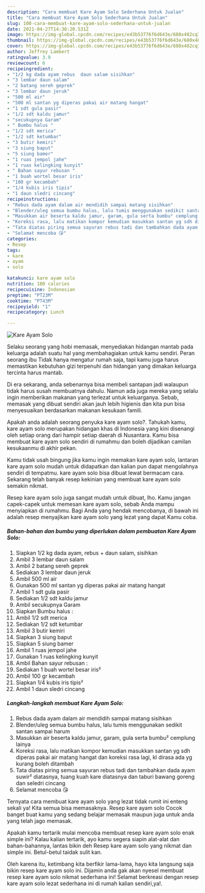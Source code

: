 ```yaml
---
description: "Cara membuat Kare Ayam Solo Sederhana Untuk Jualan"
title: "Cara membuat Kare Ayam Solo Sederhana Untuk Jualan"
slug: 100-cara-membuat-kare-ayam-solo-sederhana-untuk-jualan
date: 2021-04-27T14:38:20.531Z
image: https://img-global.cpcdn.com/recipes/e43b53776f6d643e/680x482cq70/kare-ayam-solo-foto-resep-utama.jpg
thumbnail: https://img-global.cpcdn.com/recipes/e43b53776f6d643e/680x482cq70/kare-ayam-solo-foto-resep-utama.jpg
cover: https://img-global.cpcdn.com/recipes/e43b53776f6d643e/680x482cq70/kare-ayam-solo-foto-resep-utama.jpg
author: Jeffrey Lambert
ratingvalue: 3.9
reviewcount: 6
recipeingredient:
- "1/2 kg dada ayam rebus  daun salam sisihkan"
- "3 lembar daun salam"
- "2 batang sereh geprek"
- "3 lembar daun jeruk"
- "500 ml air"
- "500 ml santan yg diperas pakai air matang hangat"
- "1 sdt gula pasir"
- "1/2 sdt kaldu jamur"
- "secukupnya Garam"
- " Bumbu halus "
- "1/2 sdt merica"
- "1/2 sdt ketumbar"
- "3 butir kemiri"
- "3 siung baput"
- "5 siung bamer"
- "1 ruas jempol jahe"
- "1 ruas kelingking kunyit"
- " Bahan sayur rebusan "
- "1 buah wortel besar iris"
- "100 gr kecambah"
- "1/4 kubis iris tipis"
- "1 daun sledri cincang"
recipeinstructions:
- "Rebus dada ayam dalam air mendidih sampai matang sisihkan"
- "Blender/uleg semua bumbu halus, lalu tumis menggunakan sedikit santan sampai harum"
- "Masukkan air beserta kaldu jamur, garam, gula serta bumbu² cemplung lainya"
- "Koreksi rasa, lalu matikan kompor kemudian masukkan santan yg sdh diperas pakai air matang hangat dan koreksi rasa lagi, kl dirasa ada yg kurang boleh ditambah"
- "Tata diatas piring semua sayuran rebus tadi dan tambahkan dada ayam suwir² diatasnya, tuang kuah kare diatasnya dan taburi bawang goreng dan seledri cincang"
- "Selamat mencoba 😘"
categories:
- Resep
tags:
- kare
- ayam
- solo

katakunci: kare ayam solo 
nutrition: 100 calories
recipecuisine: Indonesian
preptime: "PT23M"
cooktime: "PT43M"
recipeyield: "1"
recipecategory: Lunch

---
```



![Kare Ayam Solo](https://img-global.cpcdn.com/recipes/e43b53776f6d643e/680x482cq70/kare-ayam-solo-foto-resep-utama.jpg)

Selaku seorang yang hobi memasak, menyediakan hidangan mantab pada keluarga adalah suatu hal yang membahagiakan untuk kamu sendiri. Peran seorang ibu Tidak hanya mengatur rumah saja, tapi kamu juga harus memastikan kebutuhan gizi terpenuhi dan hidangan yang dimakan keluarga tercinta harus mantab.

Di era  sekarang, anda sebenarnya bisa membeli santapan jadi walaupun tidak harus susah membuatnya dahulu. Namun ada juga mereka yang selalu ingin memberikan makanan yang terlezat untuk keluarganya. Sebab, memasak yang dibuat sendiri akan jauh lebih higienis dan kita pun bisa menyesuaikan berdasarkan makanan kesukaan famili. 



Apakah anda adalah seorang penyuka kare ayam solo?. Tahukah kamu, kare ayam solo merupakan hidangan khas di Indonesia yang kini disenangi oleh setiap orang dari hampir setiap daerah di Nusantara. Kamu bisa membuat kare ayam solo sendiri di rumahmu dan boleh dijadikan camilan kesukaanmu di akhir pekan.

Kamu tidak usah bingung jika kamu ingin memakan kare ayam solo, lantaran kare ayam solo mudah untuk didapatkan dan kalian pun dapat mengolahnya sendiri di tempatmu. kare ayam solo bisa dibuat lewat bermacam cara. Sekarang telah banyak resep kekinian yang membuat kare ayam solo semakin nikmat.

Resep kare ayam solo juga sangat mudah untuk dibuat, lho. Kamu jangan capek-capek untuk memesan kare ayam solo, sebab Anda mampu menyiapkan di rumahmu. Bagi Anda yang hendak mencobanya, di bawah ini adalah resep menyajikan kare ayam solo yang lezat yang dapat Kamu coba.

<!--inarticleads1-->

##### Bahan-bahan dan bumbu yang diperlukan dalam pembuatan Kare Ayam Solo:

1. Siapkan 1/2 kg dada ayam, rebus + daun salam, sisihkan
1. Ambil 3 lembar daun salam
1. Ambil 2 batang sereh geprek
1. Sediakan 3 lembar daun jeruk
1. Ambil 500 ml air
1. Gunakan 500 ml santan yg diperas pakai air matang hangat
1. Ambil 1 sdt gula pasir
1. Sediakan 1/2 sdt kaldu jamur
1. Ambil secukupnya Garam
1. Siapkan  Bumbu halus :
1. Ambil 1/2 sdt merica
1. Sediakan 1/2 sdt ketumbar
1. Ambil 3 butir kemiri
1. Siapkan 3 siung baput
1. Siapkan 5 siung bamer
1. Ambil 1 ruas jempol jahe
1. Gunakan 1 ruas kelingking kunyit
1. Ambil  Bahan sayur rebusan :
1. Sediakan 1 buah wortel besar iris²
1. Ambil 100 gr kecambah
1. Siapkan 1/4 kubis iris tipis²
1. Ambil 1 daun sledri cincang




<!--inarticleads2-->

##### Langkah-langkah membuat Kare Ayam Solo:

1. Rebus dada ayam dalam air mendidih sampai matang sisihkan
1. Blender/uleg semua bumbu halus, lalu tumis menggunakan sedikit santan sampai harum
1. Masukkan air beserta kaldu jamur, garam, gula serta bumbu² cemplung lainya
1. Koreksi rasa, lalu matikan kompor kemudian masukkan santan yg sdh diperas pakai air matang hangat dan koreksi rasa lagi, kl dirasa ada yg kurang boleh ditambah
1. Tata diatas piring semua sayuran rebus tadi dan tambahkan dada ayam suwir² diatasnya, tuang kuah kare diatasnya dan taburi bawang goreng dan seledri cincang
1. Selamat mencoba 😘




Ternyata cara membuat kare ayam solo yang lezat tidak rumit ini enteng sekali ya! Kita semua bisa memasaknya. Resep kare ayam solo Cocok banget buat kamu yang sedang belajar memasak maupun juga untuk anda yang telah jago memasak.

Apakah kamu tertarik mulai mencoba membuat resep kare ayam solo enak simple ini? Kalau kalian tertarik, ayo kamu segera siapin alat-alat dan bahan-bahannya, lantas bikin deh Resep kare ayam solo yang nikmat dan simple ini. Betul-betul taidak sulit kan. 

Oleh karena itu, ketimbang kita berfikir lama-lama, hayo kita langsung saja bikin resep kare ayam solo ini. Dijamin anda gak akan nyesel membuat resep kare ayam solo nikmat sederhana ini! Selamat berkreasi dengan resep kare ayam solo lezat sederhana ini di rumah kalian sendiri,ya!.

